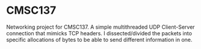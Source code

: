 # CMSC137
Networking project for CMSC137. A simple multithreaded UDP Client-Server connection that mimicks TCP headers.
I dissected/divided the packets into specific allocations of bytes to be able to send different information in one.

